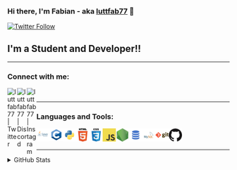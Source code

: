### Hi there, I'm Fabian - aka [luttfab77][twitter] 👋 

[![Twitter Follow](https://img.shields.io/twitter/follow/luttfab77?color=1DA1F2&logo=twitter&style=for-the-badge)](https://twitter.com/intent/follow?original_referer=https%3A%2F%2Fgithub.com%2Fluttfab77&screen_name=luttfab77)

## I'm a Student and Developer!!

---

### Connect with me:

[<img align="left" alt="luttfab77 | Twitter" width="22px" src="https://cdn.jsdelivr.net/npm/simple-icons@v3/icons/twitter.svg" />][twitter]
[<img align="left" alt="luttfab77 | Discord" width="22px" src="https://cdn.jsdelivr.net/npm/simple-icons@v3/icons/discord.svg" />][discord]
[<img align="left" alt="luttfab77 | Instagram" width="22px" src="https://cdn.jsdelivr.net/npm/simple-icons@v3/icons/instagram.svg" />][instagram]

<br/>

---

### Languages and Tools:

<img align="left" alt="Java" width="30px" height="30px" src="https://raw.githubusercontent.com/github/explore/80688e429a7d4ef2fca1e82350fe8e3517d3494d/topics/java/java.png" />
<img align="left" alt="C" width="30px" height="29px" src="https://raw.githubusercontent.com/github/explore/80688e429a7d4ef2fca1e82350fe8e3517d3494d/topics/c/c.png" />
<img align="left" alt="Python" width="30px" height="30px" src="https://raw.githubusercontent.com/github/explore/80688e429a7d4ef2fca1e82350fe8e3517d3494d/topics/python/python.png" />
<img align="left" alt="HTML5" width="30px" height="30px" src="https://raw.githubusercontent.com/github/explore/80688e429a7d4ef2fca1e82350fe8e3517d3494d/topics/html/html.png" />
<img align="left" alt="CSS3" width="30px" height="30px" src="https://raw.githubusercontent.com/github/explore/80688e429a7d4ef2fca1e82350fe8e3517d3494d/topics/css/css.png" />
<img align="left" alt="JavaScript" width="30px" height="30px" src="https://raw.githubusercontent.com/github/explore/80688e429a7d4ef2fca1e82350fe8e3517d3494d/topics/javascript/javascript.png" />
<img align="left" alt="Node.js" width="30px" height="30px" src="https://raw.githubusercontent.com/github/explore/80688e429a7d4ef2fca1e82350fe8e3517d3494d/topics/nodejs/nodejs.png" />
<img align="left" alt="SQL" width="30px" height="30px" src="https://raw.githubusercontent.com/github/explore/80688e429a7d4ef2fca1e82350fe8e3517d3494d/topics/sql/sql.png" />
<img align="left" alt="MySQL" width="30px" height="30px" src="https://raw.githubusercontent.com/github/explore/80688e429a7d4ef2fca1e82350fe8e3517d3494d/topics/mysql/mysql.png" />
<img align="left" alt="Git" width="30px" height="30px" src="https://raw.githubusercontent.com/github/explore/80688e429a7d4ef2fca1e82350fe8e3517d3494d/topics/git/git.png" />
<img align="left" alt="GitHub" width="30px" height="30px" src="https://raw.githubusercontent.com/github/explore/78df643247d429f6cc873026c0622819ad797942/topics/github/github.png" />

<br />
<br />

---

<details>

<summary>GitHub Stats</summary>

  <img align="left" alt="luttfab77's GitHub Stats" src="https://github-readme-stats.vercel.app/api?username=luttfab77&show_icons=true&hide=stars,prs,issues,contribs&count_private=true&custom_title=GitHub Stats&show_icons=true&theme=radical" />
  
  <br/>
  
  [![Top Langs](https://github-readme-stats.vercel.app/api/top-langs/?username=luttfab77&layout=compact&theme=radical)](https://github.com/anuraghazra/github-readme-stats)

</details>


[twitter]: https://twitter.com/luttfab77
[instagram]: https://instagram.com/__fabi1__
[discord]: https://discordapp.com/users/352168198809976843
